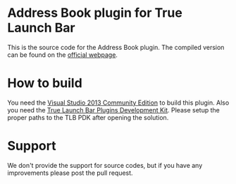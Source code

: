# Address Book plugin for True Launch Bar

This is the source code for the Address Book plugin. The compiled version can be found on the [official webpage](http://www.truelaunchbar.com/plugins/abook.php).

# How to build

You need the [Visual Studio 2013 Community Edition](https://www.visualstudio.com/en-us/downloads/download-visual-studio-vs#d-community) to build this plugin.
Also you need the [True Launch Bar Plugins Development Kit](https://github.com/truelaunchbar/tlb-pdk-public). Please setup the proper paths to the TLB PDK after opening the solution.

# Support

We don't provide the support for source codes, but if you have any improvements please post the pull request.

